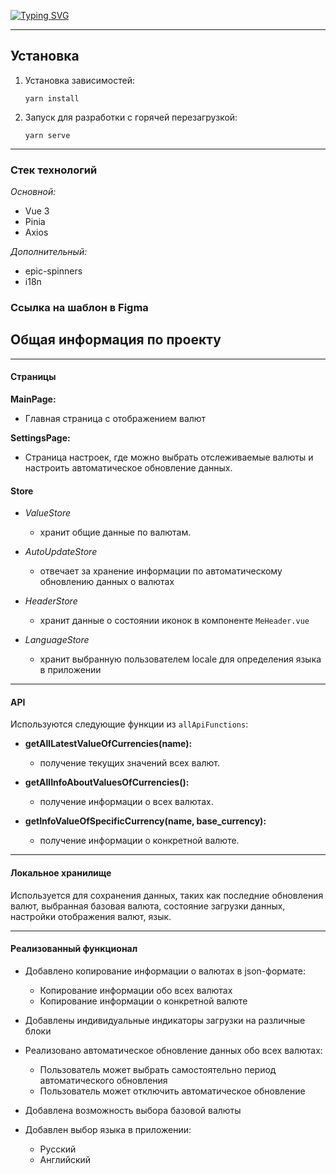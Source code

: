 <a href="https://git.io/typing-svg"><img src="https://readme-typing-svg.herokuapp.com?font=Fira+Code&duration=1000&pause=1000&color=36AFF7&random=false&width=435&lines=%D0%92%D0%B0%D0%BB%D1%8E%D1%82%D0%B0;%D0%9F%D1%80%D0%B8%D0%BB%D0%BE%D0%B6%D0%B5%D0%BD%D0%B8%D0%B5+%D0%B4%D0%BB%D1%8F+%D0%BE%D1%82%D1%81%D0%BB%D0%B5%D0%B6%D0%B8%D0%B2%D0%B0%D0%BD%D0%B8%D1%8F+%D0%B2%D0%B0%D0%BB%D1%8E%D1%82" alt="Typing SVG" /></a>

---

## Установка

1. Установка зависимостей:
    
    ```
    yarn install
    
    ```
    
2. Запуск для разработки с горячей перезагрузкой:
    
    ```
    yarn serve
    
    ```

--- 

### Стек технологий
 *Основной:* 
 - Vue 3
 - Pinia
 - Axios
  
*Дополнительный:*
- epic-spinners
- i18n

### Ссылка на шаблон в Figma


## Общая информация по проекту

---

#### Страницы

**MainPage:** 
- Главная страница с отображением валют

 **SettingsPage:**
 - Страница настроек, где можно выбрать отслеживаемые валюты и настроить автоматическое обновление данных.

#### Store
- *ValueStore* 
	- хранит общие данные по валютам.

- *AutoUpdateStore* 
	- отвечает за хранение информации по автоматическому обновлению данных о валютах

- *HeaderStore* 
	- хранит данные о состоянии иконок в компоненте `MeHeader.vue`

- *LanguageStore* 
	- хранит выбранную пользователем locale для определения языка в приложении

---

#### API

Используются следующие функции из `allApiFunctions`:

- **getAllLatestValueOfCurrencies(name):** 
	- получение текущих значений всех валют.
  
- **getAllInfoAboutValuesOfCurrencies():** 
	- получение информации о всех валютах.
  
- **getInfoValueOfSpecificCurrency(name, base_currency):**
	- получение информации о конкретной валюте.

--- 

#### Локальное хранилище

Используется для сохранения данных, таких как последние обновления валют, выбранная базовая валюта, состояние загрузки данных, настройки  отображения валют, язык.

---

#### Реализованный функционал

- Добавлено копирование информации о валютах в json-формате:
	- Копирование информации обо всех валютах
	- Копирование информации о конкретной валюте

- Добавлены индивидуальные индикаторы загрузки на различные блоки 

- Реализовано автоматическое обновление данных обо всех валютах:
	- Пользователь может выбрать самостоятельно период автоматического обновления 
	- Пользователь может отключить автоматическое обновление

- Добавлена возможность выбора базовой валюты

- Добавлен выбор языка в приложении:
	- Русский
	- Английский
